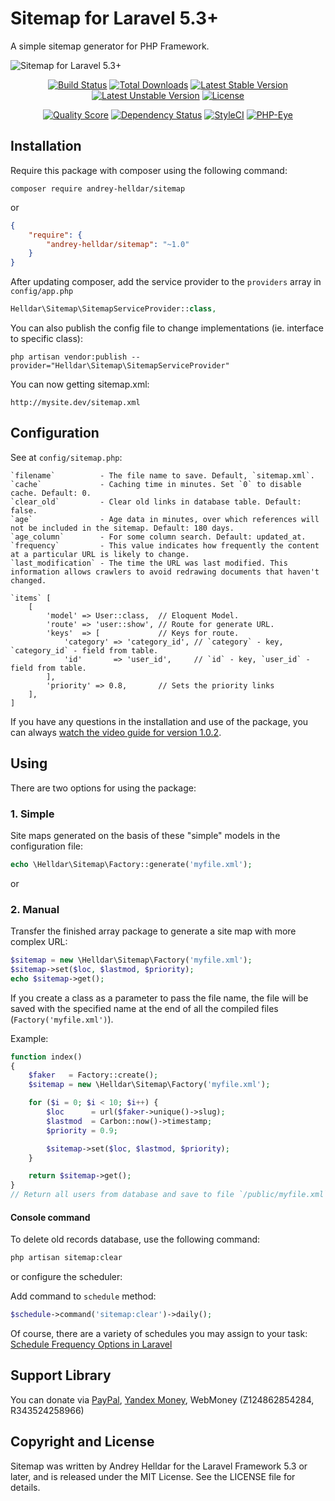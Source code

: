 # Sitemap for Laravel 5.3+

A simple sitemap generator for PHP Framework.

![Sitemap for Laravel 5.3+](https://cloud.githubusercontent.com/assets/10347617/21392885/52a475f4-c7d5-11e6-925d-a527bc0c1027.jpg)

<p align="center">
<a href="https://travis-ci.org/andrey-helldar/sitemap"><img src="https://travis-ci.org/andrey-helldar/sitemap.svg?branch=master&style=flat-square" alt="Build Status" /></a>
<a href="https://packagist.org/packages/andrey-helldar/sitemap"><img src="https://img.shields.io/packagist/dt/andrey-helldar/sitemap.svg?style=flat-square" alt="Total Downloads" /></a>
<a href="https://packagist.org/packages/andrey-helldar/sitemap"><img src="https://poser.pugx.org/andrey-helldar/sitemap/v/stable?format=flat-square" alt="Latest Stable Version" /></a>
<a href="https://packagist.org/packages/andrey-helldar/sitemap"><img src="https://poser.pugx.org/andrey-helldar/sitemap/v/unstable?format=flat-square" alt="Latest Unstable Version" /></a>
<a href="https://github.com/andrey-helldar/sitemap"><img src="https://poser.pugx.org/andrey-helldar/sitemap/license?format=flat-square" alt="License" /></a>
</p>


<p align="center">
<a href="https://github.com/andrey-helldar/sitemap"><img src="https://img.shields.io/scrutinizer/g/andrey-helldar/sitemap.svg?style=flat-square" alt="Quality Score" /></a>
<a href="https://www.versioneye.com/php/andrey-helldar:sitemap/dev-master"><img src="https://www.versioneye.com/php/andrey-helldar:sitemap/dev-master/badge?style=flat-square" alt="Dependency Status" /></a>
<a href="https://styleci.io/repos/45746985"><img src="https://styleci.io/repos/75637284/shield" alt="StyleCI" /></a>
<a href="https://php-eye.com/package/andrey-helldar/sitemap"><img src="https://php-eye.com/badge/andrey-helldar/sitemap/tested.svg?style=flat" alt="PHP-Eye" /></a>
</p>


## Installation

Require this package with composer using the following command:

```
composer require andrey-helldar/sitemap
```

or

```json
{
    "require": {
        "andrey-helldar/sitemap": "~1.0"
    }
}
```

After updating composer, add the service provider to the `providers` array in `config/app.php`

```php
Helldar\Sitemap\SitemapServiceProvider::class,
```


You can also publish the config file to change implementations (ie. interface to specific class):

```
php artisan vendor:publish --provider="Helldar\Sitemap\SitemapServiceProvider"
```


You can now getting sitemap.xml:

```
http://mysite.dev/sitemap.xml
```


## Configuration

See at `config/sitemap.php`:

    `filename`          - The file name to save. Default, `sitemap.xml`.
    `cache`             - Caching time in minutes. Set `0` to disable cache. Default: 0.
    `clear_old`         - Clear old links in database table. Default: false. 
    `age`               - Age data in minutes, over which references will not be included in the sitemap. Default: 180 days.
    `age_column`        - For some column search. Default: updated_at.
    `frequency`         - This value indicates how frequently the content at a particular URL is likely to change.
    `last_modification` - The time the URL was last modified. This information allows crawlers to avoid redrawing documents that haven't changed.

    `items` [
        [
            'model' => User::class,  // Eloquent Model.
            'route' => 'user::show', // Route for generate URL.
            'keys'  => [             // Keys for route.
                'category' => 'category_id', // `category` - key, `category_id` - field from table.
                'id'       => 'user_id',     // `id` - key, `user_id` - field from table.
            ],
            'priority' => 0.8,       // Sets the priority links
        ],
    ]


If you have any questions in the installation and use of the package, you can always [watch the video guide for version 1.0.2](https://youtu.be/1WaBqg7sW-s).


## Using

There are two options for using the package:

### 1. Simple

Site maps generated on the basis of these "simple" models in the configuration file:

```php
echo \Helldar\Sitemap\Factory::generate('myfile.xml');
```

or

### 2. Manual

Transfer the finished array package to generate a site map with more complex URL:

```php
$sitemap = new \Helldar\Sitemap\Factory('myfile.xml');
$sitemap->set($loc, $lastmod, $priority);
echo $sitemap->get();
```

If you create a class as a parameter to pass the file name, the file will be saved with the specified name at the end of all the compiled files (`Factory('myfile.xml')`).

Example:
```php
function index()
{
    $faker   = Factory::create();
    $sitemap = new \Helldar\Sitemap\Factory('myfile.xml');

    for ($i = 0; $i < 10; $i++) {
        $loc      = url($faker->unique()->slug);
        $lastmod  = Carbon::now()->timestamp;
        $priority = 0.9;

        $sitemap->set($loc, $lastmod, $priority);
    }

    return $sitemap->get();
}
// Return all users from database and save to file `/public/myfile.xml`.
```

#### Console command

To delete old records database, use the following command:
```bash
php artisan sitemap:clear
```

or configure the scheduler:

Add command to `schedule` method:
```php
$schedule->command('sitemap:clear')->daily();
```

Of course, there are a variety of schedules you may assign to your task:
[Schedule Frequency Options in Laravel](https://laravel.com/docs/5.3/scheduling#schedule-frequency-options)


## Support Library

You can donate via [PayPal](https://www.paypal.com/cgi-bin/webscr?cmd=_s-xclick&hosted_button_id=94B8LCPAPJ5VG), [Yandex Money](https://money.yandex.ru/quickpay/shop-widget?account=410012608840929&quickpay=shop&payment-type-choice=on&mobile-payment-type-choice=on&writer=seller&targets=Andrey+Helldar%3A+Open+Source+Projects&targets-hint=&default-sum=&button-text=04&mail=on&successURL=), WebMoney (Z124862854284, R343524258966)

## Copyright and License

Sitemap was written by Andrey Helldar for the Laravel Framework 5.3 or later, and is released under the MIT License. See the LICENSE file for details.
